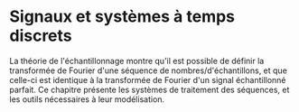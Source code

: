 # Signaux et systèmes à temps discrets


La théorie de l'échantillonnage montre qu'il est possible de définir la transformée de Fourier d'une séquence de nombres/d'échantillons, et que celle-ci est identique à la transformée de Fourier d'un signal échantillonné parfait. Ce chapitre présente les systèmes de traitement des séquences, et les outils nécessaires à leur modélisation.

